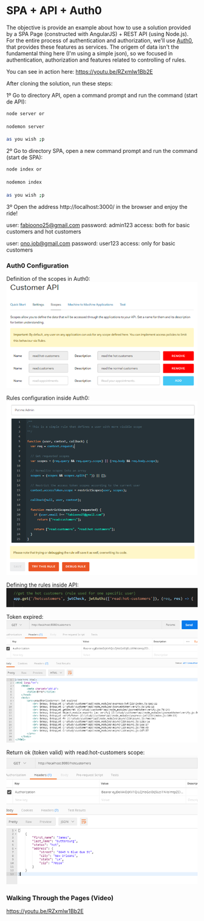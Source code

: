 # SPA + API + Auth0

The objective is provide an example about how to use a solution provided by a SPA Page (constructed with AngularJS) + REST API (using Node.js). For the entire process of authentication and authorization, we'll use [Auth0](https://auth0.com), that provides these features as services. The origem of data isn't the fundamental thing here (I'm using a simple json), so we focused in authentication, authorization and features related to controlling of rules.

You can see in action here: https://youtu.be/RZxmlw1Bb2E

After cloning the solution, run these steps:

1º Go to directory API, open a command prompt and run the command (start de API):

```sh
node server or

nodemon server

as you wish ;p
```

2º Go to directory SPA, open a new command prompt and run the command (start de SPA):

```sh
node index or

nodemon index

as you wish ;p
```

3º Open the address http://localhost:3000/ in the browser and enjoy the ride!

user: fabioono25@gmail.com
password: admin123
access: both for basic customers and hot customers

user: ono.job@gmail.com
password: user123
access: only for basic customers

### Auth0 Configuration

Definition of the scopes in Auth0:
![](https://github.com/fabioono25/spa_api_auth0/blob/master/images/api_scopes.PNG)

Rules configuration inside Auth0:
![](https://github.com/fabioono25/spa_api_auth0/blob/master/images/rules.PNG)

Defining the rules inside API:
![](https://github.com/fabioono25/spa_api_auth0/blob/master/images/rules2.PNG)

Token expired:
![](https://github.com/fabioono25/spa_api_auth0/blob/master/images/postman2.PNG)

Return ok (token valid) with read:hot-customers scope:
![](https://github.com/fabioono25/spa_api_auth0/blob/master/images/postman3.PNG)


### Walking Through the Pages (Video)

https://youtu.be/RZxmlw1Bb2E
